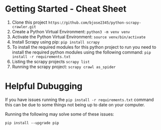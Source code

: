 # Getting Started - Cheat Sheet

1. Clone this project `https://github.com/bjose2345/python-scrapy-crawler.git`
2. Create a Python Virtual Environment: `python3 -m venv venv`
3. Activate the Python Virtual Environment: `source venv/bin/activate`
4. Install Scrapy using pip: `pip install scrapy`
5. To install the required modules for this python project to run you need to install the required python modules using the following command: `pip install -r requirements.txt`
6. Listing the scrapy projects `scrapy list`
7. Running the scrapy project: `scrapy crawl as_spider`

# Helpful Dubugging

If you have issues running the `pip install -r requirements.txt` command this can be due to some things not being up to date on your computer.

Running the following may solve some of these issues:

`pip install --upgrade pip`
